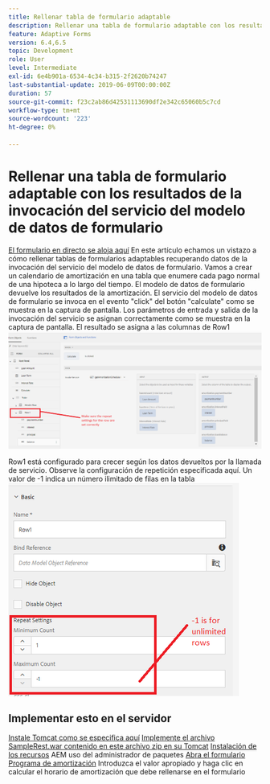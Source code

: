 ```yaml
---
title: Rellenar tabla de formulario adaptable
description: Rellenar una tabla de formulario adaptable con los resultados de las invocaciones del servicio del modelo de datos de formulario
feature: Adaptive Forms
version: 6.4,6.5
topic: Development
role: User
level: Intermediate
exl-id: 6e4b901a-6534-4c34-b315-2f2620b74247
last-substantial-update: 2019-06-09T00:00:00Z
duration: 57
source-git-commit: f23c2ab86d42531113690df2e342c65060b5c7cd
workflow-type: tm+mt
source-wordcount: '223'
ht-degree: 0%

---
```


# Rellenar una tabla de formulario adaptable con los resultados de la invocación del servicio del modelo de datos de formulario

[El formulario en directo se aloja aquí](https://forms.enablementadobe.com/content/dam/formsanddocuments/amortization/jcr:content?wcmmode=disabled)
En este artículo echamos un vistazo a cómo rellenar tablas de formularios adaptables recuperando datos de la invocación del servicio del modelo de datos de formulario. Vamos a crear un calendario de amortización en una tabla que enumere cada pago normal de una hipoteca a lo largo del tiempo. El modelo de datos de formulario devuelve los resultados de la amortización. El servicio del modelo de datos de formulario se invoca en el evento &quot;click&quot; del botón &quot;calculate&quot; como se muestra en la captura de pantalla. Los parámetros de entrada y salida de la invocación del servicio se asignan correctamente como se muestra en la captura de pantalla. El resultado se asigna a las columnas de Row1
![clickevent](assets/amortization.PNG)

Row1 está configurado para crecer según los datos devueltos por la llamada de servicio. Observe la configuración de repetición especificada aquí. Un valor de -1 indica un número ilimitado de filas en la tabla
![Fila1](assets/rowconfiguration.PNG)

## Implementar esto en el servidor

[Instale Tomcat como se especifica aquí](/help/forms/ic-print-channel-tutorial/set-up-tomcat.md)
[Implemente el archivo SampleRest.war contenido en este archivo zip en su Tomcat](assets/sample-rest.zip)
[Instalación de los recursos](assets/amortizationschedule.zip) AEM uso del administrador de paquetes
[Abra el formulario Programa de amortización](http://localhost:4502/content/dam/formsanddocuments/amortization/jcr:content?wcmmode=disabled)
Introduzca el valor apropiado y haga clic en calcular el horario de amortización que debe rellenarse en el formulario
